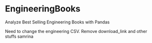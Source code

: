 # EngineeringBooks
Analyze Best Selling Engineering Books with Pandas

Need to change the engineering CSV. Remove download_link and other stuffs
samrina
